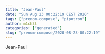 ```yaml
---
title: "Jean-Paul"
date: "Sun Aug 23 00:22:19 CEST 2020"
tags: ["prenom-compose", "pipotron"]
author: m1ch3l
categories: ["generated"]
slug: "prenom-compose/2020-08-23-00:22:19"
---
```


Jean-Paul
